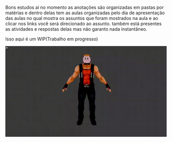 Bons estudos aí 
no momento as anotações são organizadas em pastas por matérias e dentro delas tem as aulas organizadas pelo dia de apresentação das aulas
no qual mostra os assuntos que foram mostrados na aula e ao clicar nos links você será direcionado ao assunto.
também está presentes as atividades e respostas delas mas não garanto nada instantâneo.

Isso aqui é um WIP(Trabalho em progresso)

<a href="https://github.com/UdhtuMax/IFSjournal/blob/master/z_img/AAAAAA1.mp4">
  <img src="https://github.com/UdhtuMax/IFSjournal/blob/master/z_img/universitariomedio.gif" alt="Vapo">
</a>
